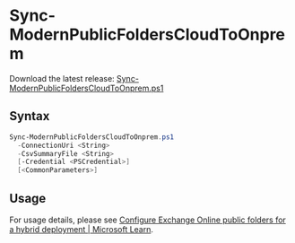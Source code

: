 # Sync-ModernPublicFoldersCloudToOnprem

Download the latest release: [Sync-ModernPublicFoldersCloudToOnprem.ps1](https://github.com/microsoft/CSS-Exchange/releases/latest/download/Sync-ModernPublicFoldersCloudToOnprem.ps1)

## Syntax

```powershell
Sync-ModernPublicFoldersCloudToOnprem.ps1
  -ConnectionUri <String>
  -CsvSummaryFile <String>
  [-Credential <PSCredential>]
  [<CommonParameters>]
```

## Usage

For usage details, please see [Configure Exchange Online public folders for a hybrid deployment | Microsoft Learn](https://learn.microsoft.com/en-us/exchange/collaboration-exo/public-folders/set-up-exo-hybrid-public-folders#configure-exchange-online-public-folders-for-a-hybrid-deployment).
